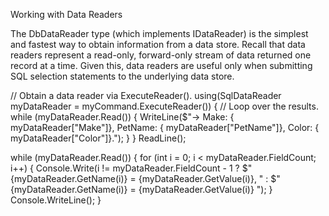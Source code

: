 Working with Data Readers

The DbDataReader type (which
implements IDataReader) is the simplest and fastest way to obtain information from a data store. Recall that
data readers represent a read-only, forward-only stream of data returned one record at a time. Given this,
data readers are useful only when submitting SQL selection statements to the underlying data store.

// Obtain a data reader via ExecuteReader().
using(SqlDataReader myDataReader = myCommand.ExecuteReader())
{
// Loop over the results.
while (myDataReader.Read())
{
WriteLine($"-> Make: { myDataReader["Make"]}, PetName: { myDataReader["PetName"]},
Color: { myDataReader["Color"]}.");
}
}
ReadLine();

while (myDataReader.Read())
{
for (int i = 0; i < myDataReader.FieldCount; i++)
{
Console.Write(i != myDataReader.FieldCount - 1
? $"{myDataReader.GetName(i)} = {myDataReader.GetValue(i)}, "
: $"{myDataReader.GetName(i)} = {myDataReader.GetValue(i)} ");
}
Console.WriteLine();
}


